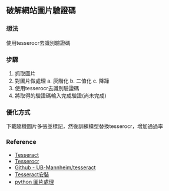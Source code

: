 ## 破解網站圖片驗證碼
### 想法

使用tesserocr去識別驗證碼

### 步驟

1. 抓取圖片
2. 對圖片做處理
    a. 灰階化
    b. 二值化
    c. 降躁
3. 使用tesserocr去識別驗證碼
4. 將取得的驗證碼輸入完成驗證(尚未完成)

### 優化方式
下載隨機圖片多張並標記，然後訓練模型替換tesserocr，增加通過率

### Reference
* [Tesseract](https://tesseract-ocr.github.io/tessdoc/Downloads.html)
* [Tesserocr](https://github.com/sirfz/tesserocr)
* [Github - UB-Mannheim/tesseract](https://github.com/UB-Mannheim/tesseract/wiki)
* [Tesseract安裝](https://ithelp.ithome.com.tw/articles/10233316)
* [python 圖片處理](https://www.796t.com/article.php?id=196117)
